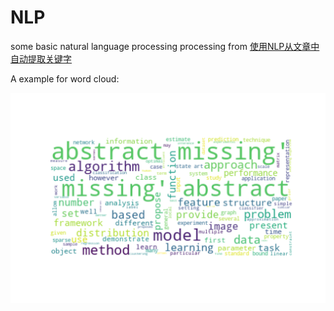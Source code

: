 # NLP
some basic natural language processing processing from [使用NLP从文章中自动提取关键字](https://www.cnblogs.com/cuiyubo/p/10175294.html)

A example for word cloud:

![word1](./word1.png)